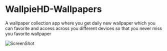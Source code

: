 # WallpieHD-Wallpapers
A wallpaper collection app where you get daily new wallpaper which you can favorite and access across you different devices so that you never miss you favorite wallpaper



![ScreenShot](https://cloud.githubusercontent.com/assets/19170832/22901590/3fadb9a8-f258-11e6-8e22-c69b33f94d8d.png)
